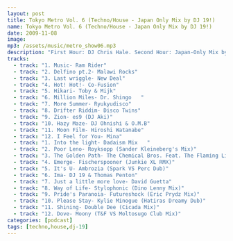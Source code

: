 ```yaml
---
layout: post
title: Tokyo Metro Vol. 6 (Techno/House - Japan Only Mix by DJ 19!)
name: Tokyo Metro Vol. 6 (Techno/House - Japan Only Mix by DJ 19!)
date: 2009-11-08
image: 
mp3: /assets/music/metro_show06.mp3
description: "First Hour: DJ Chris Hale. Second Hour: Japan-Only Mix by DJ 19!"
tracks: 
  - track: "1. Music- Ram Rider"
  - track: "2. Delfino pt.2- Malawi Rocks"
  - track: "3. Last wriggle- New Deal"
  - track: "4. Hot! Hot!- Co-Fusion"
  - track: "5. Hikari- Toby & Mijk"
  - track: "6. Million Miles- Dr. Shingo   "
  - track: "7. More Summer- Ryukyudisco"
  - track: "8. Drifter Riddim- Disco Twins"
  - track: "9. Zion- es9 (DJ Aki)"
  - track: "10. Hazy Maze- DJ Ohnishi & O.M.B"
  - track: "11. Moon Film- Hiroshi Watanabe"
  - track: "12. I Feel for You- Mina"
  - track: "1. Into the light- Dadaism Mix   "
  - track: "2. Poor Leno- Royksopp (Sander Kleineberg's Mix)"
  - track: "3. The Golden Path- The Chemical Bros. Feat. The Flaming Lips (Ewan's Rave Hell Dub)"
  - track: "4. Emerge- Fischerspooner (Junkie XL RMX)"
  - track: "5. It's U- Ambrozia (Spark VS Perc Dub)"
  - track: "6. Ima- DJ 19 & Thomas Penton"
  - track: "7. Just a little more love- David Guetta"
  - track: "8. Way of Life- Stylophonic (Dino Lenny Mix)"
  - track: "9. Pride's Paranoia- Futureshock (Eric Prydz Mix)"
  - track: "10. Please Stay- Kylie Minogue (Hatiras Dreamy Dub)"
  - track: "11. Shining- Double Dee (Cicada Mix)"
  - track: "12. Dove- Moony (T&F VS Moltosugo Club Mix)"
categories: [podcast]
tags: [techno,house,dj-19]
---
```

